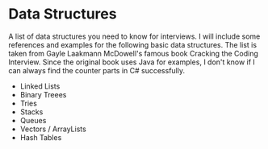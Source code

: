 # Data Structures
A list of data structures you need to know for interviews. I will include some references and examples for the following basic data structures. The list is taken from Gayle Laakmann McDowell's famous book Cracking the Coding Interview. Since the original book uses Java for examples, I don't know if I can always find the counter parts in C# successfully.

* Linked Lists
* Binary Treees
* Tries
* Stacks
* Queues
* Vectors / ArrayLists
* Hash Tables